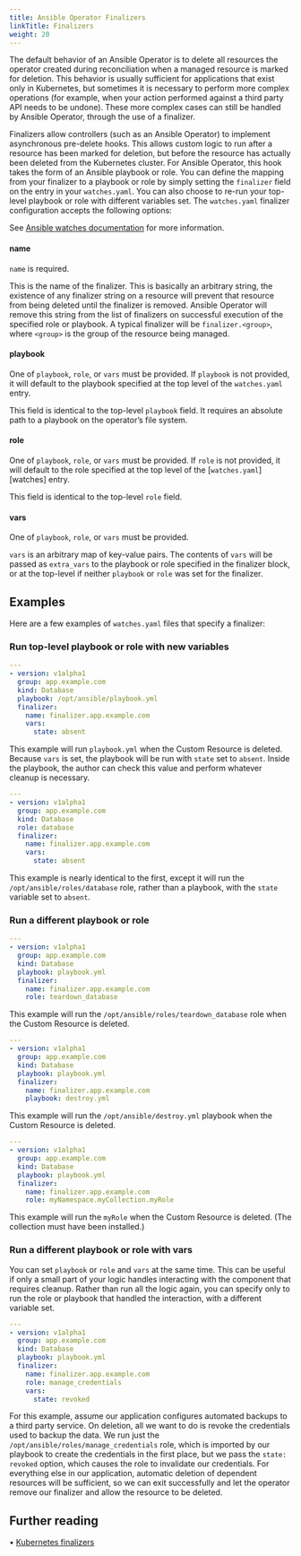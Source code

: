 ```yaml
---
title: Ansible Operator Finalizers
linkTitle: Finalizers
weight: 20
---
```


The default behavior of an Ansible Operator is to delete all resources the operator
created during reconciliation when a managed resource is marked for deletion. This
behavior is usually sufficient for applications that exist only in Kubernetes, but
sometimes it is necessary to perform more complex operations (for example, when
your action performed against a third party API needs to be undone). These more
complex cases can still be handled by Ansible Operator, through the use of a finalizer.

Finalizers allow controllers (such as an Ansible Operator) to implement asynchronous pre-delete hooks.
This allows custom logic to run after a resource has been marked for deletion, but
before the resource has actually been deleted from the Kubernetes cluster.
For Ansible Operator, this hook takes the form of an Ansible playbook or role. You can
define the mapping from your finalizer to a playbook or role by simply setting the
`finalizer` field on the entry in your `watches.yaml`. You can also choose to re-run
your top-level playbook or role with different variables set. The `watches.yaml`
finalizer configuration accepts the following options:

See [Ansible watches documentation][ansible-watches] for more
information.

#### name

`name` is required.

This is the name of the finalizer. This is basically an arbitrary string, the existence
of any finalizer string on a resource will prevent that resource from being deleted until
the finalizer is removed. Ansible Operator will remove this string from the list of
finalizers on successful execution of the specified role or playbook. A typical finalizer
will be `finalizer.<group>`, where `<group>` is the group of the resource being managed.

#### playbook

One of `playbook`, `role`, or `vars` must be provided. If `playbook` is not provided, it
will default to the playbook specified at the top level of the `watches.yaml`
entry.

This field is identical to the top-level `playbook` field. It requires an absolute
path to a playbook on the operator’s file system.

#### role

One of `playbook`, `role`, or `vars` must be provided. If `role` is not provided, it
will default to the role specified at the top level of the [`watches.yaml`][watches] entry.

This field is identical to the top-level `role` field.

#### vars

One of `playbook`, `role`, or `vars` must be provided.

`vars` is an arbitrary map of key-value pairs. The contents of `vars` will be passed as `extra_vars` to the
playbook or role specified in the finalizer block, or at the top-level if neither `playbook`
or `role` was set for the finalizer.

## Examples

Here are a few examples of `watches.yaml` files that specify a finalizer:

### Run top-level playbook or role with new variables

```yaml
---
- version: v1alpha1
  group: app.example.com
  kind: Database
  playbook: /opt/ansible/playbook.yml
  finalizer:
    name: finalizer.app.example.com
    vars:
      state: absent
```

This example will run `playbook.yml` when the Custom Resource
is deleted. Because `vars` is set, the playbook will be run with `state` set to `absent`. Inside the playbook,
the author can check this value and perform whatever cleanup is necessary.

```yaml
---
- version: v1alpha1
  group: app.example.com
  kind: Database
  role: database
  finalizer:
    name: finalizer.app.example.com
    vars:
      state: absent
```

This example is nearly identical to the first, except it will run the `/opt/ansible/roles/database`
role, rather than a playbook, with the `state` variable set to `absent`.

### Run a different playbook or role

```yaml
---
- version: v1alpha1
  group: app.example.com
  kind: Database
  playbook: playbook.yml
  finalizer:
    name: finalizer.app.example.com
    role: teardown_database
```

This example will run the `/opt/ansible/roles/teardown_database` role when the Custom Resource is deleted.

```yaml
---
- version: v1alpha1
  group: app.example.com
  kind: Database
  playbook: playbook.yml
  finalizer:
    name: finalizer.app.example.com
    playbook: destroy.yml
```

This example will run the `/opt/ansible/destroy.yml` playbook when the Custom Resource is deleted.

```yaml
---
- version: v1alpha1
  group: app.example.com
  kind: Database
  playbook: playbook.yml
  finalizer:
    name: finalizer.app.example.com
    role: myNamespace.myCollection.myRole
```

This example will run the `myRole` when the Custom Resource is deleted. (The collection must have been installed.)

### Run a different playbook or role with vars

You can set `playbook` or `role` and `vars` at the same time. This can be useful if only a small
part of your logic handles interacting with the component that requires cleanup. Rather than
run all the logic again, you can specify only to run the role or playbook that handled the
interaction, with a different variable set.

```yaml
---
- version: v1alpha1
  group: app.example.com
  kind: Database
  playbook: playbook.yml
  finalizer:
    name: finalizer.app.example.com
    role: manage_credentials
    vars:
      state: revoked
```

For this example, assume our application configures automated backups to a third party service.
On deletion, all we want to do is revoke the credentials used to backup the data. We run
just the `/opt/ansible/roles/manage_credentials` role, which is imported by our playbook to
create the credentials in the first place, but we pass the `state: revoked` option, which
causes the role to invalidate our credentials. For everything else in our application,
automatic deletion of dependent resources will be sufficient, so we can exit successfully and
let the operator remove our finalizer and allow the resource to be deleted.

## Further reading

• [Kubernetes finalizers](https://kubernetes.io/docs/tasks/extend-kubernetes/custom-resources/custom-resource-definitions/#finalizers)

[ansible-watches]: /docs/building-operators/ansible/reference/watches/
